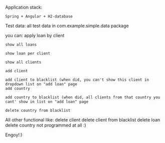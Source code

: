 Application stack:

    Spring + Angular + H2-database

Test data:
    all test data in com.example.simple.data package

you can:
    apply loan by client

    show all loans

    show loan per client

    show all clients

    add client

    add client to blacklist (when did, you can't show this client in dropdown list on "add loan" page
    add country

    add country to blacklist (when did, all clients from that country you cant' show in list on "add loan" page

    delete country from blacklist

All other functional like:
    delete client
    delete client from blacklist
    delete loan
    delete country
not programmed at all :)

Engoy!:)
    

